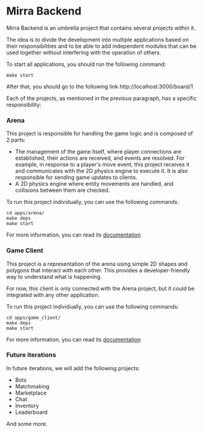 # Mirra Backend
Mirra Backend is an umbrella project that contains several projects within it.

The idea is to divide the development into multiple applications based on their responsibilities and to be able to add independent modules that can be used together without interfering with the operation of others.

To start all applications, you should run the following command:
```
make start
```

After that, you should go to the following link http://localhost:3000/board/1

Each of the projects, as mentioned in the previous paragraph, has a specific responsibility:

### Arena
This project is responsible for handling the game logic and is composed of 2 parts:

- The management of the game itself, where player connections are established, their actions are received, and events are resolved. For example, in response to a player's move event, this project receives it and communicates with the 2D physics engine to execute it. It is also responsible for sending game updates to clients.
- A 2D physics engine where entity movements are handled, and collisions between them are checked.

To run this project individually, you can use the following commands:

```
cd apps/arena/
make deps
make start
```

For more information, you can read its [documentation](apps/arena/README.md)

### Game Client
This project is a representation of the arena using simple 2D shapes and polygons that interact with each other. This provides a developer-friendly way to understand what is happening.

For now, this client is only connected with the Arena project, but it could be integrated with any other application.

To run this project individually, you can use the following commands:

```
cd apps/game_client/
make deps
make start
```
For more information, you can read its [documentation](apps/game_client/README.md)


### Future iterations
In future iterations, we will add the following projects:

- Bots
- Matchmaking
- Marketplace
- Chat
- Inventory
- Leaderboard

And some more.
